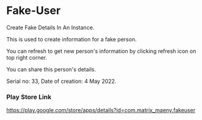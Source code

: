 # Fake-User
Create Fake Details In An Instance.


This is used to create information for a fake person.

You can refresh to get new person's information by clicking refresh icon on top right corner.

You can share this person's details.

Serial no: 33, Date of creation: 4 May 2022.

### Play Store Link

https://play.google.com/store/apps/details?id=com.matrix_maeny.fakeuser

